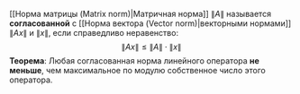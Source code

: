 [[Норма матрицы (Matrix norm)|Матричная норма]] $\lVert A \rVert$ называется **согласованной** с [[Норма вектора (Vector norm)|векторными нормами]] $\lVert Ax \rVert$ и $\lVert x \rVert$, если справедливо неравенство:$$\lVert Ax \rVert \leq \lVert A \rVert \cdot \lVert x \rVert$$**Теорема**:
Любая согласованная норма линейного оператора **не меньше**, чем максимальное по модулю собственное число этого оператора.